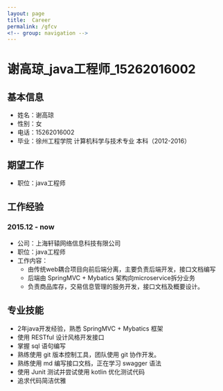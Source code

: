 ```yaml
---
layout: page
title:  Career
permalink: /gfcv
<!-- group: navigation -->
---
```


# 谢高琼_java工程师_15262016002

## 基本信息
- 姓名：谢高琼
- 性别：女
- 电话：15262016002
- 毕业：徐州工程学院 计算机科学与技术专业 本科（2012-2016）

## 期望工作
- 职位：java工程师

## 工作经验

### 2015.12 - now
- 公司：上海轩辕网络信息科技有限公司
- 职位：java工程师
- 工作内容：
  - 由传统web耦合项目向前后端分离，主要负责后端开发，接口文档编写
  - 后端由 SpringMVC + Mybatics 架构向microservice拆分业务
  - 负责商品库存，交易信息管理的服务开发，接口文档及概要设计。 

## 专业技能
- 2年java开发经验，熟悉 SpringMVC + Mybatics 框架
- 使用 RESTful 设计风格开发接口
- 掌握 sql 语句编写
- 熟练使用 git 版本控制工具，团队使用 git 协作开发。
- 熟练使用 md 编写接口文档，正在学习 swagger 语法
- 使用 Junit 测试并尝试使用 kotlin 优化测试代码
- 追求代码简洁优雅